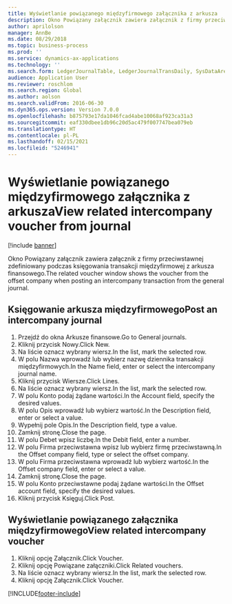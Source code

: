 ```yaml
---
title: Wyświetlanie powiązanego międzyfirmowego załącznika z arkusza
description: Okno Powiązany załącznik zawiera załącznik z firmy przeciwstawnej zdefiniowany podczas księgowania transakcji międzyfirmowej z arkusza finansowego.
author: aprilolson
manager: AnnBe
ms.date: 08/29/2018
ms.topic: business-process
ms.prod: ''
ms.service: dynamics-ax-applications
ms.technology: ''
ms.search.form: LedgerJournalTable, LedgerJournalTransDaily, SysDataAreaSelectLookup, LedgerTransVoucher, LedgerTransRelatedVouchers
audience: Application User
ms.reviewer: roschlom
ms.search.region: Global
ms.author: aolson
ms.search.validFrom: 2016-06-30
ms.dyn365.ops.version: Version 7.0.0
ms.openlocfilehash: b875793e17da1046fcad4abe10068af923ca31a3
ms.sourcegitcommit: eaf330dbee1db96c20d5ac479f007747bea079eb
ms.translationtype: HT
ms.contentlocale: pl-PL
ms.lasthandoff: 02/15/2021
ms.locfileid: "5246941"
---
```

# <a name="view-related-intercompany-voucher-from-journal"></a><span data-ttu-id="1c60c-103">Wyświetlanie powiązanego międzyfirmowego załącznika z arkusza</span><span class="sxs-lookup"><span data-stu-id="1c60c-103">View related intercompany voucher from journal</span></span>

[!include [banner](../../includes/banner.md)]

<span data-ttu-id="1c60c-104">Okno Powiązany załącznik zawiera załącznik z firmy przeciwstawnej zdefiniowany podczas księgowania transakcji międzyfirmowej z arkusza finansowego.</span><span class="sxs-lookup"><span data-stu-id="1c60c-104">The related voucher window shows the voucher from the offset company when posting an intercompany transaction from the general journal.</span></span>


## <a name="post-an-intercompany-journal"></a><span data-ttu-id="1c60c-105">Księgowanie arkusza międzyfirmowego</span><span class="sxs-lookup"><span data-stu-id="1c60c-105">Post an intercompany journal</span></span>
1. <span data-ttu-id="1c60c-106">Przejdź do okna Arkusze finansowe.</span><span class="sxs-lookup"><span data-stu-id="1c60c-106">Go to General journals.</span></span>
2. <span data-ttu-id="1c60c-107">Kliknij przycisk Nowy.</span><span class="sxs-lookup"><span data-stu-id="1c60c-107">Click New.</span></span>
3. <span data-ttu-id="1c60c-108">Na liście oznacz wybrany wiersz.</span><span class="sxs-lookup"><span data-stu-id="1c60c-108">In the list, mark the selected row.</span></span>
4. <span data-ttu-id="1c60c-109">W polu Nazwa wprowadź lub wybierz nazwę dziennika transakcji międzyfirmowych.</span><span class="sxs-lookup"><span data-stu-id="1c60c-109">In the Name field, enter or select the intercompany journal name.</span></span>
5. <span data-ttu-id="1c60c-110">Kliknij przycisk Wiersze.</span><span class="sxs-lookup"><span data-stu-id="1c60c-110">Click Lines.</span></span>
6. <span data-ttu-id="1c60c-111">Na liście oznacz wybrany wiersz.</span><span class="sxs-lookup"><span data-stu-id="1c60c-111">In the list, mark the selected row.</span></span>
7. <span data-ttu-id="1c60c-112">W polu Konto podaj żądane wartości.</span><span class="sxs-lookup"><span data-stu-id="1c60c-112">In the Account field, specify the desired values.</span></span>
8. <span data-ttu-id="1c60c-113">W polu Opis wprowadź lub wybierz wartość.</span><span class="sxs-lookup"><span data-stu-id="1c60c-113">In the Description field, enter or select a value.</span></span>
9. <span data-ttu-id="1c60c-114">Wypełnij pole Opis.</span><span class="sxs-lookup"><span data-stu-id="1c60c-114">In the Description field, type a value.</span></span>
10. <span data-ttu-id="1c60c-115">Zamknij stronę.</span><span class="sxs-lookup"><span data-stu-id="1c60c-115">Close the page.</span></span>
11. <span data-ttu-id="1c60c-116">W polu Debet wpisz liczbę.</span><span class="sxs-lookup"><span data-stu-id="1c60c-116">In the Debit field, enter a number.</span></span>
12. <span data-ttu-id="1c60c-117">W polu Firma przeciwstawna wpisz lub wybierz firmę przeciwstawną.</span><span class="sxs-lookup"><span data-stu-id="1c60c-117">In the Offset company field, type or select the offset company.</span></span>
13. <span data-ttu-id="1c60c-118">W polu Firma przeciwstawna wprowadź lub wybierz wartość.</span><span class="sxs-lookup"><span data-stu-id="1c60c-118">In the Offset company field, enter or select a value.</span></span>
14. <span data-ttu-id="1c60c-119">Zamknij stronę.</span><span class="sxs-lookup"><span data-stu-id="1c60c-119">Close the page.</span></span>
15. <span data-ttu-id="1c60c-120">W polu Konto przeciwstawne podaj żądane wartości.</span><span class="sxs-lookup"><span data-stu-id="1c60c-120">In the Offset account field, specify the desired values.</span></span>
16. <span data-ttu-id="1c60c-121">Kliknij przycisk Księguj.</span><span class="sxs-lookup"><span data-stu-id="1c60c-121">Click Post.</span></span>

## <a name="view-related-intercompany-voucher"></a><span data-ttu-id="1c60c-122">Wyświetlanie powiązanego załącznika międzyfirmowego</span><span class="sxs-lookup"><span data-stu-id="1c60c-122">View related intercompany voucher</span></span>
1. <span data-ttu-id="1c60c-123">Kliknij opcję Załącznik.</span><span class="sxs-lookup"><span data-stu-id="1c60c-123">Click Voucher.</span></span>
2. <span data-ttu-id="1c60c-124">Kliknij opcję Powiązane załączniki.</span><span class="sxs-lookup"><span data-stu-id="1c60c-124">Click Related vouchers.</span></span>
3. <span data-ttu-id="1c60c-125">Na liście oznacz wybrany wiersz.</span><span class="sxs-lookup"><span data-stu-id="1c60c-125">In the list, mark the selected row.</span></span>
4. <span data-ttu-id="1c60c-126">Kliknij opcję Załącznik.</span><span class="sxs-lookup"><span data-stu-id="1c60c-126">Click Voucher.</span></span>



[!INCLUDE[footer-include](../../../includes/footer-banner.md)]